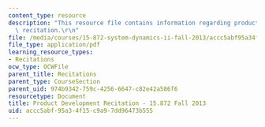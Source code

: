 ```yaml
---
content_type: resource
description: "This resource file contains information regarding product development\
  \ recitation.\r\n"
file: /media/courses/15-872-system-dynamics-ii-fall-2013/accc5abf95a34f15c9a97dd96473b555_MIT15_872F13_proj_over.pdf
file_type: application/pdf
learning_resource_types:
- Recitations
ocw_type: OCWFile
parent_title: Recitations
parent_type: CourseSection
parent_uid: 974b9342-759c-4256-6647-c82e42a586f6
resourcetype: Document
title: Product Development Recitation - 15.872 Fall 2013
uid: accc5abf-95a3-4f15-c9a9-7dd96473b555
---
```

